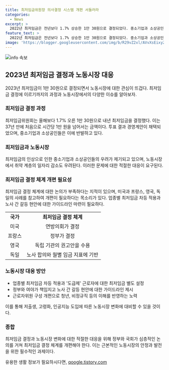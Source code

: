 ```yaml
---
title: 최저임금위원장 의사결정 시스템 개편 서둘러라
categories:
  - News
excerpt: >
  2022년 최저임금은 전년보다 1.7% 상승한 1만 30원으로 결정되었다. 중소기업과 소상공인들은 임금 부담으로 파산과 폐업 우려를 제기하고, 민주노총은 불참하며 노동자 우롱을 비판했다. 최저임금위의 결정 과정에서 노사 대립이 심화되는 가운데, 최저임금 결정 체계의 개편이 필요하다는 목소리가 나오고 있다. 또한, 업종별 최저임금 차등 적용과 노사 갈등 현안 등을 고려한 정부와 여야의 책임 있는 가이드라인이 요구되고 있다.
feature_text: >
  2022년 최저임금은 전년보다 1.7% 상승한 1만 30원으로 결정되었다. 중소기업과 소상공인들은 임금 부담으로 파산과 폐업 우려를 제기하고, 민주노총은 불참하며 노동자 우롱을 비판했다. 최저임금위의 결정 과정에서 노사 대립이 심화되는 가운데, 최저임금 결정 체계의 개편이 필요하다는 목소리가 나오고 있다. 또한, 업종별 최저임금 차등 적용과 노사 갈등 현안 등을 고려한 정부와 여야의 책임 있는 가이드라인이 요구되고 있다.
image: 'https://blogger.googleusercontent.com/img/b/R29vZ2xl/AVvXsEixyZcFfHzMRdzZMjFBmAUKJYCLCGyLL1o632UiGVXcaFdKo_bkvkuCioo0uUKlGfBVcT3P84aROyZIXSBEx3Aw5nCQ3pTgDom1WDC4m8eifvWiAmWEEVb4x6G_l8C0QH225ldMjyaFvpxGEBGNO37VmDTDMHGhJPq73UglMfDca1-0aw/s1600/blogspot.png'
---
```


<p><img src="https://blogger.googleusercontent.com/img/b/R29vZ2xl/AVvXsEixyZcFfHzMRdzZMjFBmAUKJYCLCGyLL1o632UiGVXcaFdKo_bkvkuCioo0uUKlGfBVcT3P84aROyZIXSBEx3Aw5nCQ3pTgDom1WDC4m8eifvWiAmWEEVb4x6G_l8C0QH225ldMjyaFvpxGEBGNO37VmDTDMHGhJPq73UglMfDca1-0aw/s1600/blogspot.png" alt="info 속보" /></p>

<h2 data-ke-size="size26">2023년 최저임금 결정과 노동시장 대응</h2>

<p data-ke-size="size16">2023년 최저임금이 1만 30원으로 결정되면서 노동시장에 대한 관심이 뜨겁다. 최저임금 결정에 이르기까지의 과정과 노동시장에서의 다양한 이슈를 알아보자.</p>

<h3><b>최저임금 결정 과정</b></h3>

<p data-ke-size="size16">최저임금위원회는 올해보다 1.7% 오른 1만 30원으로 내년 최저임금을 결정했다. 이는 37년 만에 처음으로 시간당 1만 원을 넘어서는 금액이다. 투표 결과 경영계안이 채택되었으며, 중소기업과 소상공인들은 이에 반발하고 있다.</p>

<h3><b>최저임금과 노동시장</b></h3>

<p data-ke-size="size16">최저임금의 인상으로 인한 중소기업과 소상공인들의 우려가 제기되고 있으며, 노동시장에서 취약 계층의 일자리 감소도 우려된다. 이러한 문제에 대한 적절한 대응이 요구된다.</p>

<h3><b>최저임금 결정 체계 개편 필요성</b></h3>

<p data-ke-size="size16">최저임금 결정 체계에 대한 논의가 부족하다는 지적이 있으며, 미국과 프랑스, 영국, 독일의 사례를 참고하여 개편이 필요하다는 목소리가 있다. 업종별 최저임금 차등 적용과 노사 간 갈등 현안에 대한 가이드라인 마련이 필요하다.</p>

<table>
  <tr>
    <td style="text-align: center; height: 17px;"><b>국가</b></td>
    <td style="text-align: center; height: 17px;"><b>최저임금 결정 체계</b></td>
  </tr>
  <tr>
    <td style="text-align: center; height: 17px;">미국</td>
    <td style="text-align: center; height: 17px;">연방의회가 결정</td>
  </tr>
  <tr>
    <td style="text-align: center; height: 17px;">프랑스</td>
    <td style="text-align: center; height: 17px;">정부가 결정</td>
  </tr>
  <tr>
    <td style="text-align: center; height: 17px;">영국</td>
    <td style="text-align: center; height: 17px;">독립 기관의 권고안을 수용</td>
  </tr>
  <tr>
    <td style="text-align: center; height: 17px;">독일</td>
    <td style="text-align: center; height: 17px;">노사 합의와 월별 임금 지표에 기반</td>
  </tr>
</table>

<h3><b>노동시장 대응 방안</b></h3>

<ul>
  <li>업종별 최저임금 차등 적용과 '도급제' 근로자에 대한 최저임금 별도 설정</li>
  <li>정부와 여야가 책임지고 노사 간 갈등 현안에 대한 가이드라인 제시</li>
  <li>근로자위원 구성 개편으로 청년, 비정규직 등의 이해를 반영하는 노력</li>
</ul>

<p data-ke-size="size16">이를 통해 저출생, 고령화, 인공지능 도입에 따른 노동시장 변화에 대비할 수 있을 것이다.</p>

<h3><b>종합</b></h3>

<p data-ke-size="size16">최저임금 결정과 노동시장 변화에 대한 적절한 대응을 위해 정부와 국회가 심층적인 논의를 거쳐 최저임금 결정 체계를 개편해야 한다. 이는 근본적인 노동시장의 안정과 발전을 위한 필수적인 과제이다.</p>
유용한 생활 정보가 필요하시다면, <a href="https://qoogle.tistory.com" rel="dofollow">qoogle.tistory.com</a>


